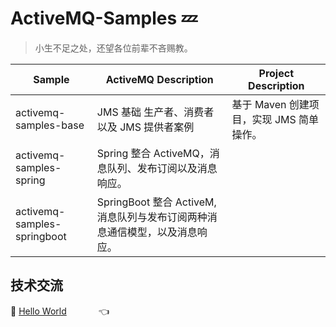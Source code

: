 # ActiveMQ-Samples :zzz:

> 小生不足之处，还望各位前辈不吝赐教。<br>



| Sample                      | ActiveMQ Description                                         | Project Description                                          |
| --------------------------- | ------------------------------------------------------------ | ------------------------------------------------------------ |
| activemq-samples-base       | JMS 基础 生产者、消费者以及 JMS 提供者案例                   | 基于 Maven 创建项目，实现 JMS 简单操作。 |
| activemq-samples-spring     | Spring 整合 ActiveMQ，消息队列、发布订阅以及消息响应。       |                                                              |
| activemq-samples-springboot | SpringBoot 整合 ActiveM, 消息队列与发布订阅两种消息通信模型，以及消息响应。 |                                                              |



## 技术交流

🐾 <a target="_blank" href="//shang.qq.com/wpa/qunwpa?idkey=dcdd3d66762ab211689194912f87f082e1416c4a95313d48caf179871150fdd8">Hello World</a> &nbsp;&nbsp;&nbsp; &nbsp;&nbsp;&nbsp;  &nbsp;&nbsp;&nbsp;   👈

